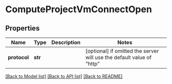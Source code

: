 # ComputeProjectVmConnectOpen


## Properties
Name | Type | Description | Notes
------------ | ------------- | ------------- | -------------
**protocol** | **str** |  | [optional]  if omitted the server will use the default value of "http"

[[Back to Model list]](../README.md#documentation-for-models) [[Back to API list]](../README.md#documentation-for-api-endpoints) [[Back to README]](../README.md)



